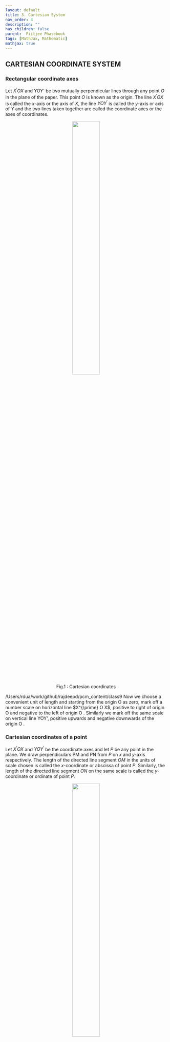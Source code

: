 ```yaml
---
layout: default
title: 3. Cartesian System
nav_order: 4
description: ""
has_children: false
parent:  Fiitjee Phasebook
tags: [MathJax, Mathematic]
mathjax: true
---
```


## CARTESIAN COORDINATE SYSTEM

### Rectangular coordinate axes

Let $X^{\prime} O X$ and YOY' be two mutually perpendicular lines through any point $O$ in the plane of the paper. This point $O$ is known as the origin. The line $X^{\prime} O X$ is called the $x$-axis or the axis of $X$, the line $Y O Y^{\prime}$ is called the $y$-axis or axis of $Y$ and the two lines taken together are called the coordinate axes or the axes of coordinates.

 <figure align="center">
   <img src="/pcm_content/class9//maths/fitjee-phase2-linear-eq/images/cartesian1.png" width="45%"/>
  <figcaption align="center" font-size="8px">Fig.1 : Cartesian coordinates </figcaption>
</figure>
/Users/rdua/work/github/rajdeepd/pcm_content/class9
Now we choose a convenient unit of length and starting from the origin O as zero, mark off a number scale on horizontal line $X^{\prime} O X$, positive to right of origin O and negative to the left of origin O . Similarly we mark off the same scale on vertical line YOY', positive upwards and negative downwards of the origin O .

### Cartesian coordinates of a point

Let $X^{\prime} O X$ and $Y O Y^{\prime}$ be the coordinate axes and let $P$ be any point in the plane. We draw perpendiculars PM and PN from $P$ on $x$ and $y$-axis respectively. The length of the directed line segment $O M$ in the units of scale chosen is called the $x$-coordinate or abscissa of point $P$. Similarly, the length of the directed line segment $O N$ on the same scale is called the $y$-coordinate or ordinate of point $P$.

 <figure align="center">
   <img src="/pcm_content/class9//maths/fitjee-phase2-linear-eq/images/cartesian2.png" width="45%"/>
  <figcaption align="center" font-size="8px">Fig.2 : Cartesian coordinates </figcaption>
</figure>

The system of coordinating an ordered pair $(x, y)$ with every point in a plane is called Rectangular Cartesian system.
Thus, corresponding to every point $P$ in the Euclidean plane, there is a unique ordered pair $(x, y)$ of real numbers called its Cartesian co-ordinates. Conversely, when we are given an ordered pair ( $x, y$ ) and a Cartesian coordinate system we can determine a point in the plane having its coordinates $(x, y)$.
The coordinates of the origin are taken as $(0,0)$. The coordinates of any point on $x$-axis are of the form $(x, 0)$ and the coordinates of any point on $y$-axis are of the form $(0, y)$. Thus if the abscissa of a point is zero, it will lie some where on the $y$-axis and if its ordinate is zero, it will lie on $x$-axis.

### Quadrants

Let $X^{\prime} O X$ and YOY' be the coordinate axis. These axes divide the plane into four parts, known as the quadrants. The regions XOY, X'OY, X'OY' and $Y^{\prime} O X$ are known as the first, second, third and fourth quadrants respectively.

 <figure align="center">
   <img src="/pcm_content/class9//maths/fitjee-phase2-linear-eq/images/cartesian3.png" width="45%"/>
  <figcaption align="center" font-size="8px">Fig.3 : Figure above depicts quadrants </figcaption>
</figure>

OX and OX' are taken as positive and negative directions respectively of $x$-axis and similarly $O Y$ and $O Y^{\prime}$ are taken as the positive and negative directions respectively of y -axis.

The following table gives the sign scheme of $x$ and $y$-coordinates of a point according to its location in different quadrants.

| Location of point | Sign of $x$-coordinate | Sign of $y$-coordinate | Sign of $(x, y)$ |
| :--- | :---: | :---: | :---: |
| I quadrant | + | + | $(+,+)$ |
| II quadrant | - | + | $(-,+)$ |
| III quadrant | - | - | $(-,-)$ |
| IV quadrant | + | - | $(+,-)$ |

#### Plotting of points on graph paper


The process of marking a point with the help of given coordinates is known as plotting of a point. The squared paper, also known as the graph paper is used for this purpose. First of all, we draw two perpendicular lines  
$X^{\prime} O X$ and YOY'. These are taken as the axes of coordinates on the graph paper. Now, suppose we have to plot the point $(4,5)$. We start by counting 4 divisions on the $x$-axis to the right of $O$ and then 5 divisions upwards i.e. along $y$-axis and mark the point so obtained. This point is denoted by $P$. If we draw lines parallel to $X O$ and $Y O$ from $P$ meeting them in $N$ and $M$, then $P M=5$ units and $P N=4$ units. Hence $P$ is the point $(4,5)$, which lies in Ist quadrant. Now, we plot the point $(-4,5)$. Since its abscissa is negative and ordinate positive it lies in Ilnd quadrant. Therefore we count 4 divisions to the left of $O$ and then 5 divisions upwards and mark the point so obtained. This is the point $(-4,5)$.  

 <figure align="center">
   <img src="/pcm_content/class9//maths/fitjee-phase2-linear-eq/images/cartesian4.png" width="65%"/>
  <figcaption align="center" font-size="8px">Fig.4 : Plotting four points on the graph </figcaption>
</figure>

Similarly, to plot a point $(-4,-5)$, which lies in IIIrd quadrant, we move 4 divisions to the left of $O$ and then 5 divisions downwards i.e. in negative direction of $y$-axis and mark the point obtained. This is the point $(-4,-5)$.
Lastly we plot a point $(4,-5)$. First we count divisions on the right of $O$ and on $x$-axis and then 5 divisions downwards and mark the point. This is the point $(4,-5)$, which lies in the IVth quadrant.


**$\sigma$ Illustration 5**:  
In which quadrants do the following points lie? 
(i) $(3,-7)$  
(ii) $(-1,-9)$  
(iii) $\left(2, \frac{13}{2}\right)$  
(iv) $\left(-\frac{5}{2}, \frac{7}{2}\right)$  

Solution: (i) In the point $(3,-7)$, we have $x>0, y<0$. So it lies in IVth quadrant.  
(ii) In the point $(-1,-9)$, both $x$ and $y$ coordinates are negative. Therefore it lies in IIIrd quadrant.    
(iii) The point $\left(2, \frac{13}{2}\right)$ lies in Ist quadrant, since both $x$ and $y$ coordinates are positive.  
(iv) The point $\left(-\frac{5}{2}, \frac{7}{2}\right)$ lies in IInd quadrant.